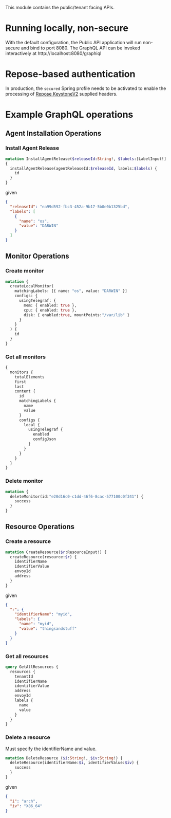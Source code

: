 
This module contains the public/tenant facing APIs.

# Running locally, non-secure

With the default configuration, the Public API application will run non-secure and bind to port 8080.
The GraphQL API can be invoked interactively at http://localhost:8080/graphiql

# Repose-based authentication

In production, the `secured` Spring profile needs to be activated to enable the processing
of [Repose KeystoneV2](https://repose.atlassian.net/wiki/spaces/REPOSE/pages/34275336/Keystone+v2+filter) supplied headers.

# Example GraphQL operations

## Agent Installation Operations

### Install Agent Release

```graphql
mutation InstallAgentRelease($releaseId:String!, $labels:[LabelInput!]!)
{
  installAgentRelease(agentReleaseId:$releaseId, labels:$labels) {
    id
  }
}
```

given

```json
{
  "releaseId": "ea99d592-fbc3-452a-9b17-5b0e0b1325bd",
  "labels": [
    {
      "name": "os",
      "value": "DARWIN"
    }
  ]
}
```

## Monitor Operations

### Create monitor

```graphql
mutation {
  createLocalMonitor(
    matchingLabels: [{ name: "os", value: "DARWIN" }]
    configs: {
      usingTelegraf: { 
        mem: { enabled: true }, 
        cpu: { enabled: true },
      	disk: { enabled:true, mountPoints:"/var/lib" }
      }
    }
  ) {
    id
  }
}
```

### Get all monitors

```graphql
{
  monitors {
    totalElements
    first
    last
    content {
      id
      matchingLabels {
        name
        value
      }
      configs {
        local {
          usingTelegraf {
            enabled
            configJson
          }
        }
      }
    }
  }
}
```

### Delete monitor

```graphql
mutation {
  deleteMonitor(id:"e20d16c0-c1dd-46f6-8cac-577100c0f341") {
    success
  }
}
```

## Resource Operations

### Create a resource

```graphql
mutation CreateResource($r:ResourceInput!) {
  createResource(resource:$r) {
    identifierName
    identifierValue
    envoyId
    address
  }
}
```

given

```json
{
  "r": {
    "identifierName": "myid",
    "labels": {
      "name": "myid",
      "value": "thingsandstuff"
    }
  }
}
```

### Get all resources
```graphql
query GetAllResources {
  resources {
    tenantId
    identifierName
    identifierValue
    address
    envoyId
    labels {
      name
      value
    }
  }
}
```

### Delete a resource
Must specify the identifierName and value.

```graphql
mutation DeleteResource ($i:String!, $iv:String!) {
  deleteResource(identifierName:$i, identifierValue:$iv) {
    success
  }
}
```

given

```json
{
  "i": "arch",
  "iv": "X86_64"
}
```
